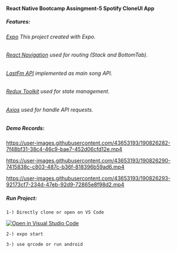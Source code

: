 #### React Native Bootcamp Assingment-5 Spotify CloneUI App
##### Features:
###### [Expo](https://expo.dev/) This project created with Expo.
###### [React Navigation](https://reactnavigation.org/docs/hello-react-navigation/) used for routing (Stack and BottomTab).
###### [LastFm API](https://www.last.fm/api/show/chart.getTopArtists) implemented as main song API.
###### [Redux Toolkit](https://redux-toolkit.js.org/) used for state management.
###### [Axios](https://axios-http.com/docs/intro) used for handle API requests.

##### Demo Records:


https://user-images.githubusercontent.com/43653193/190826282-7f48bf31-38c4-46c9-bae7-452d06cfd12e.mp4


https://user-images.githubusercontent.com/43653193/190826290-7415838c-c803-487c-b36f-818396b59ad6.mp4


https://user-images.githubusercontent.com/43653193/190826293-92173cf7-234d-47eb-92d9-72865e8f98d2.mp4





##### Run Project:

```
1-) Directly clone or open on VS Code
```
[![Open in Visual Studio Code](https://classroom.github.com/assets/open-in-vscode-c66648af7eb3fe8bc4f294546bfd86ef473780cde1dea487d3c4ff354943c9ae.svg)](https://classroom.github.com/online_ide?assignment_repo_id=8441680&assignment_repo_type=AssignmentRepo)

```
2-) expo start
```

```
3-) use qrcode or run android
```




